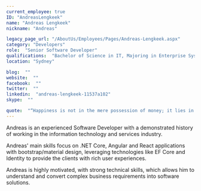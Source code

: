 ```yaml
---
current_employee: true
ID: "AndreasLengkeek"
name: "Andreas Lengkeek"
nickname: "Andreas"

legacy_page_url: "/AboutUs/Employees/Pages/Andreas-Lengkeek.aspx"
category: "Developers"
role:  "Senior Software Developer"
qualifications:  "Bachelor of Science in IT, Majoring in Enterprise Systems Development"
location: "Sydney"

blog:  ""
website:  ""
facebook:  ""
twitter:  ""
linkedin:  "andreas-lengkeek-11537a102"
skype:  ""

quote:  "“Happiness is not in the mere possession of money; it lies in the joy of achievement, in the thrill of creative effort.”  – Franklin D. Roosevelt"
---
```


Andreas is an experienced Software Developer with a demonstrated history of working in the information technology and services industry.   

Andreas' main skills focus on .NET Core, Angular and React applications with bootstrap/material design, leveraging technologies like EF Core and Identity to provide the clients with rich user experiences.  

Andreas is highly motivated, with strong technical skills, which allows him to understand and convert complex business requirements into software solutions.  
